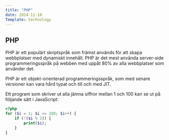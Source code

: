 ```yaml
---
title: "PHP"
date: 2024-11-10
Template: technology
---
```

## PHP

PHP är ett populärt skriptspråk som främst används för att skapa webbplatser med dynamiskt innehåll. PHP är det mest använda server-side programmeringsspråk på webben med uppåt 80% av alla webbplatser som använder det.

PHP är ett objekt-orienterad programmeringsspråk, som med senare versioner kan vara hård typat och till och med JIT.

Ett program som skriver ut alla jämna siffror mellan 1 och 100 kan se ut på följande sätt i JavaScript:

```php
<?php
for ($i = 1; $i <= 100; $i++) {
    if (!($i % 2)) {
        print($i);
    }
}
```